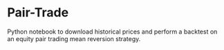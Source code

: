 # Pair-Trade
Python notebook to download historical prices and perform a backtest on an equity pair trading mean reversion strategy.
